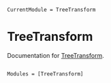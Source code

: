 ```@meta
CurrentModule = TreeTransform
```

# TreeTransform

Documentation for [TreeTransform](https://github.com/?/TreeTransform.jl).

```@index
```

```@autodocs
Modules = [TreeTransform]
```
